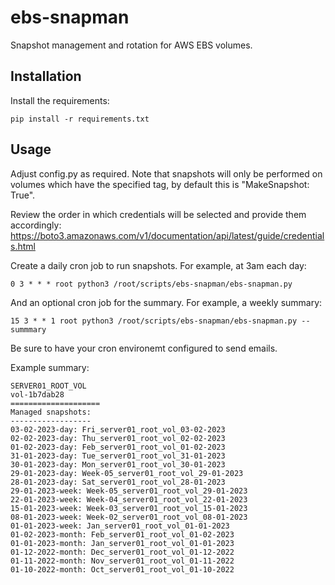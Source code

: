 # ebs-snapman

Snapshot management and rotation for AWS EBS volumes.

## Installation
Install the requirements:
```
pip install -r requirements.txt
```

## Usage
Adjust config.py as required. Note that snapshots will only be performed on volumes which have the specified tag, by default this is "MakeSnapshot: True".

Review the order in which credentials will be selected and provide them accordingly:
https://boto3.amazonaws.com/v1/documentation/api/latest/guide/credentials.html

Create a daily cron job to run snapshots. For example, at 3am each day:
```
0 3 * * * root python3 /root/scripts/ebs-snapman/ebs-snapman.py
```
And an optional cron job for the summary. For example, a weekly summary:
```
15 3 * * 1 root python3 /root/scripts/ebs-snapman/ebs-snapman.py --summmary
```
Be sure to have your cron environemt configured to send emails.

Example summary:
```
SERVER01_ROOT_VOL
vol-1b7dab28
====================
Managed snapshots:
------------------
03-02-2023-day: Fri_server01_root_vol_03-02-2023
02-02-2023-day: Thu_server01_root_vol_02-02-2023
01-02-2023-day: Feb_server01_root_vol_01-02-2023
31-01-2023-day: Tue_server01_root_vol_31-01-2023
30-01-2023-day: Mon_server01_root_vol_30-01-2023
29-01-2023-day: Week-05_server01_root_vol_29-01-2023
28-01-2023-day: Sat_server01_root_vol_28-01-2023
29-01-2023-week: Week-05_server01_root_vol_29-01-2023
22-01-2023-week: Week-04_server01_root_vol_22-01-2023
15-01-2023-week: Week-03_server01_root_vol_15-01-2023
08-01-2023-week: Week-02_server01_root_vol_08-01-2023
01-01-2023-week: Jan_server01_root_vol_01-01-2023
01-02-2023-month: Feb_server01_root_vol_01-02-2023
01-01-2023-month: Jan_server01_root_vol_01-01-2023
01-12-2022-month: Dec_server01_root_vol_01-12-2022
01-11-2022-month: Nov_server01_root_vol_01-11-2022
01-10-2022-month: Oct_server01_root_vol_01-10-2022
```
